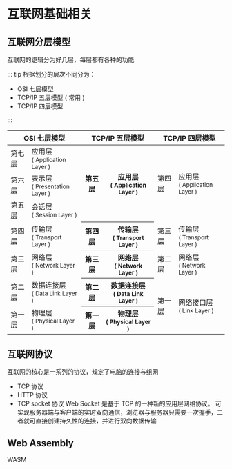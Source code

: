 # 互联网基础相关

## 互联网分层模型

互联网的逻辑分为好几层，每层都有各种的功能

::: tip 根据划分的层次不同分为：

- OSI 七层模型
- TCP/IP 五层模型 ( 常用 )
- TCP/IP 四层模型

:::

<table>
  <thead>
    <th colspan="2" style="text-align: center;">OSI 七层模型</th>
    <th colspan="2" style="text-align: center;">TCP/IP 五层模型</th>
    <th colspan="2" style="text-align: center;">TCP/IP 四层模型</th>
  </thead>

  <tbody>
    <tr>
      <td>第七层</td>
      <td>应用层<br/><small>( Application Layer )</small></td>
      <th rowspan="3">第五层</th>
      <th rowspan="3">应用层<br/><small>( Application Layer )</small></th>
      <td rowspan="3">第四层</td>
      <td rowspan="3">应用层<br/><small>( Application Layer )</small></td>
    </tr>
    <tr>
      <td>第六层</td>
      <td>表示层<br/><small>( Presentation Layer )</small></td> 
    </tr>
    <tr>
      <td>第五层</td>
      <td>会话层<br/><small>( Session Layer )</small></td> 
    </tr>
    <tr>
      <td>第四层</td>
      <td>传输层<br/><small>( Transport Layer )</small></td> 
      <th>第四层</th>
      <th>传输层<br/><small>( Transport Layer )</small></th> 
      <td>第三层</td>
      <td>传输层<br/><small>( Transport Layer )</small></td> 
    </tr>
    <tr>
      <td>第三层</td>
      <td>网络层<br/><small>( Network Layer )</small></td> 
      <th>第三层</th>
      <th>网络层<br/><small>( Network Layer )</small></th> 
      <td>第二层</td>
      <td>网络层<br/><small>( Network Layer )</small></td> 
    </tr>
    <tr>
      <td>第二层</td>
      <td>数据连接层<br/><small>( Data Link Layer )</small></td> 
      <th>第二层</th>
      <th>数据连接层<br/><small>( Data Link Layer )</small></th> 
      <td rowspan="2">第一层</td>
      <td rowspan="2">网络接口层<br/><small>( Link Layer )</small></td> 
    </tr>
    <tr>
      <td>第一层</td>
      <td>物理层<br/><small>( Physical Layer )</small></td> 
      <th>第一层</th>
      <th>物理层<br/><small>( Physical Layer )</small></th> 
    </tr>
  </tbody>
</table>

<style module>
td {
  background-color: var(--vp-c-bg); 
}
</style>

## 互联网协议

互联网的核心是一系列的协议，规定了电脑的连接与组网

- TCP 协议
- HTTP 协议
- TCP socket 协议
  Web Socket 是基于 TCP 的一种新的应用层网络协议。
  可实现服务器端与客户端的实时双向通信，浏览器与服务器只需要一次握手，二者就可直接创建持久性的连接，并进行双向数据传输

## Web Assembly

WASM
